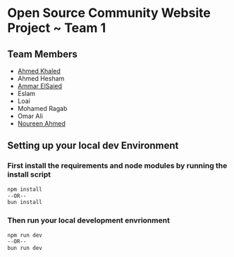 # Open Source Community Website Project ~ Team 1

## Team Members
- [Ahmed Khaled](https://github.com/a04k/)
- Ahmed Hesham
- [Ammar ElSaied](https://github.com/Ammarrs)
- Eslam
- Loai
- Mohamed Ragab
- Omar Ali 
- [Noureen Ahmed](https://github.com/Noureen-Ahmed)

## Setting up your local dev Environment

### First install the requirements and node modules by running the install script 

```bash
npm install
--OR--
bun install
```

### Then run your local development envrionment

```bash
npm run dev
--OR--
bun run dev
```

